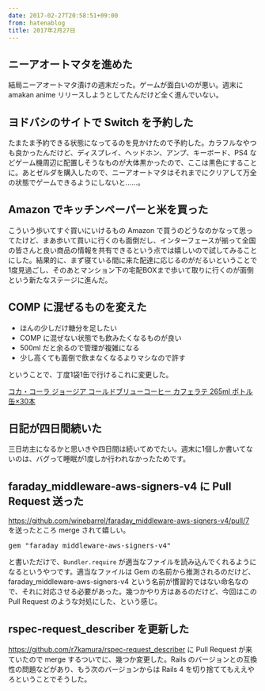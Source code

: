 ```yaml
---
date: 2017-02-27T20:58:51+09:00
from: hatenablog
title: 2017年2月27日
---
```


<h2>ニーアオートマタを進めた</h2>

<p>結局ニーアオートマタ漬けの週末だった。ゲームが面白いのが悪い。週末に amakan anime リリースしようとしてたんだけど全く進んでいない。</p>

<h2>ヨドバシのサイトで Switch を予約した</h2>

<p>たまたま予約できる状態になってるのを見かけたので予約した。カラフルなやつも良かったんだけど、ディスプレイ、ヘッドホン、アンプ、キーボード、PS4 などゲーム機周辺に配置しそうなものが大体黒かったので、ここは黒色にすることに。あとゼルダを購入したので、ニーアオートマタはそれまでにクリアして万全の状態でゲームできるようにしないと……。</p>

<h2>Amazon でキッチンペーパーと米を買った</h2>

<p>こういう歩いてすぐ買いにいけるもの Amazon で買うのどうなのかなって思ってたけど、まあ歩いて買いに行くのも面倒だし、インターフェースが揃って全国の皆さんと良い商品の情報を共有できるという点では嬉しいので試してみることにした。結果的に、まず寝ている間に来た配達に応じるのがだるいということで1度見過ごし、そのあとマンション下の宅配BOXまで歩いて取りに行くのが面倒という新たなステージに進んだ。</p>

<h2>COMP に混ぜるものを変えた</h2>

<ul>
<li>ほんの少しだけ糖分を足したい</li>
<li>COMP に混ぜない状態でも飲みたくなるものが良い</li>
<li>500ml だと余るので管理が複雑になる</li>
<li>少し高くても面倒で飲まなくなるよりマシなので許す</li>
</ul>


<p>ということで、丁度1袋1缶で行けるこれに変更した。</p>

<p></p><a href="http://www.amazon.co.jp/exec/obidos/ASIN/B01D4GJ2O6/r7kamura-22/">コカ・コーラ ジョージア コールドブリューコーヒー カフェラテ 265ml ボトル缶×30本</a>

<h2>日記が四日間続いた</h2>

<p>三日坊主になるかと思いきや四日間は続いてめでたい。週末に1個しか書いてないのは、バグって睡眠が1度しか行われなかったためです。</p>

<h2>faraday_middleware-aws-signers-v4 に Pull Request 送った</h2>

<p><a href="https://github.com/winebarrel/faraday_middleware-aws-signers-v4/pull/7">https://github.com/winebarrel/faraday_middleware-aws-signers-v4/pull/7</a> を送ったところ merge されて嬉しい。</p>

<pre class="code lang-ruby" data-lang="ruby" data-unlink>gem <span class="synSpecial">"</span><span class="synConstant">faraday_middleware-aws-signers-v4</span><span class="synSpecial">"</span>
</pre>


<p>と書いただけで、<code>Bundler.require</code> が適当なファイルを読み込んでくれるようになるというやつです。適当なファイルは Gem の名前から推測されるのだけど、faraday_middleware-aws-signers-v4 という名前が慣習的ではない命名なので、それに対応させる必要があった。幾つかやり方はあるのだけど、今回はこの Pull Request のような対処にした、という感じ。</p>

<h2>rspec-request_describer を更新した</h2>

<p><a href="https://github.com/r7kamura/rspec-request_describer">https://github.com/r7kamura/rspec-request_describer</a> に Pull Request が来ていたので merge するついでに、幾つか変更した。Rails のバージョンとの互換性の問題などがあり、もう次のバージョンからは Rails 4 を切り捨ててもええやろということでそうした。</p>

